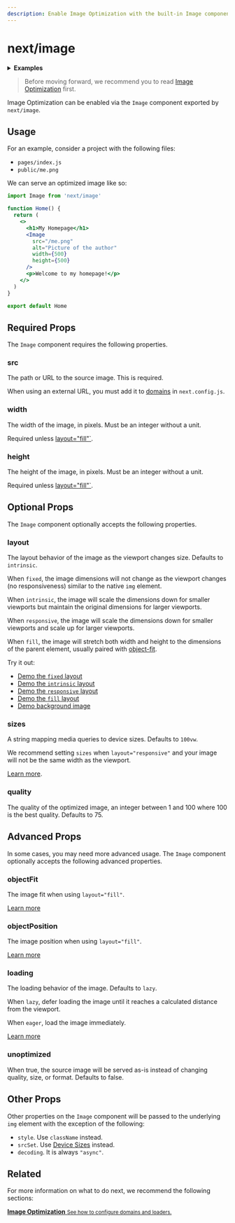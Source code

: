 ```yaml
---
description: Enable Image Optimization with the built-in Image component.
---
```


# next/image

<details>
  <summary><b>Examples</b></summary>
  <ul>
    <li><a href="https://github.com/vercel/next.js/tree/canary/examples/image-component">Image Component</a></li>
  </ul>
</details>

> Before moving forward, we recommend you to read [Image Optimization](/docs/basic-features/image-optimization.md) first.

Image Optimization can be enabled via the `Image` component exported by `next/image`.

## Usage

For an example, consider a project with the following files:

- `pages/index.js`
- `public/me.png`

We can serve an optimized image like so:

```jsx
import Image from 'next/image'

function Home() {
  return (
    <>
      <h1>My Homepage</h1>
      <Image
        src="/me.png"
        alt="Picture of the author"
        width={500}
        height={500}
      />
      <p>Welcome to my homepage!</p>
    </>
  )
}

export default Home
```

## Required Props

The `Image` component requires the following properties.

### src

The path or URL to the source image. This is required.

When using an external URL, you must add it to [domains](/docs/basic-features/image-optimization.md#domains) in `next.config.js`.

### width

The width of the image, in pixels. Must be an integer without a unit.

Required unless [layout="fill"`](#layout).

### height

The height of the image, in pixels. Must be an integer without a unit.

Required unless [layout="fill"`](#layout).

## Optional Props

The `Image` component optionally accepts the following properties.

### layout

The layout behavior of the image as the viewport changes size. Defaults to `intrinsic`.

When `fixed`, the image dimensions will not change as the viewport changes (no responsiveness) similar to the native `img` element.

When `intrinsic`, the image will scale the dimensions down for smaller viewports but maintain the original dimensions for larger viewports.

When `responsive`, the image will scale the dimensions down for smaller viewports and scale up for larger viewports.

When `fill`, the image will stretch both width and height to the dimensions of the parent element, usually paired with [object-fit](https://developer.mozilla.org/en-US/docs/Web/CSS/object-fit).

Try it out:

- [Demo the `fixed` layout](https://image-component.nextjs.gallery/layout-fixed)
- [Demo the `intrinsic` layout](https://image-component.nextjs.gallery/layout-intrinsic)
- [Demo the `responsive` layout](https://image-component.nextjs.gallery/layout-responsive)
- [Demo the `fill` layout](https://image-component.nextjs.gallery/layout-fill)
- [Demo background image](https://image-component.nextjs.gallery/background)

### sizes

A string mapping media queries to device sizes. Defaults to `100vw`.

We recommend setting `sizes` when `layout="responsive"` and your image will not be the same width as the viewport.

[Learn more](https://developer.mozilla.org/en-US/docs/Web/HTML/Element/img#attr-sizes).

### quality

The quality of the optimized image, an integer between 1 and 100 where 100 is the best quality. Defaults to 75.

<!-- ### priority

When true, the image will be considered high priority and [preload](https://web.dev/preload-responsive-images/).

Should only be used when the image is visible above the fold. Defaults to false. -->

## Advanced Props

In some cases, you may need more advanced usage. The `Image` component optionally accepts the following advanced properties.

### objectFit

The image fit when using `layout="fill"`.

[Learn more](https://developer.mozilla.org/en-US/docs/Web/CSS/object-fit)

### objectPosition

The image position when using `layout="fill"`.

[Learn more](https://developer.mozilla.org/en-US/docs/Web/CSS/object-position)

### loading

The loading behavior of the image. Defaults to `lazy`.

When `lazy`, defer loading the image until it reaches a calculated distance from the viewport.

When `eager`, load the image immediately.

[Learn more](https://developer.mozilla.org/en-US/docs/Web/HTML/Element/img#attr-loading)

### unoptimized

When true, the source image will be served as-is instead of changing quality, size, or format. Defaults to false.

## Other Props

Other properties on the `Image` component will be passed to the underlying `img` element with the exception of the following:

- `style`. Use `className` instead.
- `srcSet`. Use [Device Sizes](/docs/basic-features/image-optimization.md#device-sizes) instead.
- `decoding`. It is always `"async"`.

## Related

For more information on what to do next, we recommend the following sections:

<div class="card">
  <a href="/docs/basic-features/image-optimization.md">
    <b>Image Optimization</b>
    <small>See how to configure domains and loaders.</small>
  </a>
</div>
